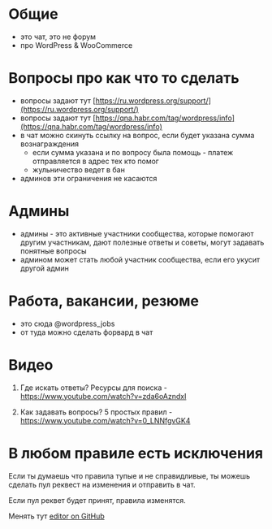 # Общие

- это чат, это не форум
- про WordPress & WooCommerce

# Вопросы про как что то сделать

- вопросы задают тут [https://ru.wordpress.org/support/](https://ru.wordpress.org/support/)
- вопросы задают тут [https://qna.habr.com/tag/wordpress/info](https://qna.habr.com/tag/wordpress/info)
- в чат можно скинуть ссылку на вопрос, если будет указана сумма вознаграждения
    - если сумма указана и по вопросу была помощь - платеж отправляется в адрес тех кто помог
    - жульничество ведет в бан
- админов эти ограничения не касаются

# Админы

- админы - это активные участники сообщества, которые помогают другим участникам, дают полезные ответы и советы, могут задавать понятные вопросы
- админом может стать любой участник сообщества, если его укусит другой админ

# Работа, вакансии, резюме

- это сюда @wordpress_jobs
- от туда можно сделать форвард в чат

# Видео

1. Где искать ответы? Ресурсы для поиска - https://www.youtube.com/watch?v=zda6oAzndxI

2. Как задавать вопросы? 5 простых правил - https://www.youtube.com/watch?v=0_LNNfgvGK4

# В любом правиле есть исключения

Если ты думаешь что правила тупые и не справидливые, ты можешь сделать пул реквест на изменения и отправить в чат.

Если пул реквет будет принят, правила изменятся.

Менять тут [editor on GitHub](https://github.com/woowpru/woowpru.github.io/edit/main/docs/index.md) 
